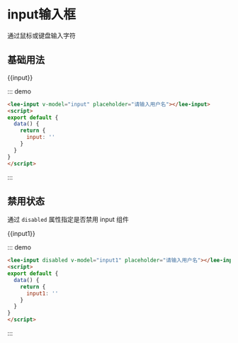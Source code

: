 
<script>
export default {
  data() {
    return {
      input: '',
      input1: ''
    }
  }
}
</script>
# input输入框
通过鼠标或键盘输入字符
## 基础用法
<div class="demo-block">
  <lee-input v-model="input" placeholder="请输入用户名"></lee-input>
  <p>{{input}}</p>
</div>

::: demo
``` html
<lee-input v-model="input" placeholder="请输入用户名"></lee-input>
<script>
export default {
  data() {
    return {
      input: ''
    }
  }
}
</script>
```
:::

## 禁用状态
通过 ```disabled``` 属性指定是否禁用 input 组件

<div class="demo-block">
  <lee-input disabled v-model="input" placeholder="请输入用户名"></lee-input>
  <p>{{input1}}</p>
</div>

::: demo
``` html
<lee-input disabled v-model="input1" placeholder="请输入用户名"></lee-input>
<script>
export default {
  data() {
    return {
      input1: ''
    }
  }
}
</script>
```
:::
